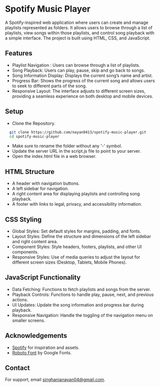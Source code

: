 
# Spotify Music Player

A Spotify-inspired web application where users can create and manage playlists represented as folders. It allows users to browse through a list of playlists, view songs within those playlists, and control song playback with a simple interface. The project is built using HTML, CSS, and JavaScript.



## Features

- Playlist Navigation : Users can browse through a list of playlists.
- Song Playback: Users can play, pause, skip and go back to songs.
- Song Information Display: Displays the current song’s name and artist.
- Progress Bar: Shows the progress of the current song and allows users to seek to different parts of the song.
- Responsive Layout: The interface adjusts to different screen sizes, providing a seamless experience on both desktop and mobile devices.


## Setup

- Clone the Repository.

```bash
  git clone https://github.com/nayan0413/spotify-music-player.git
  cd spotify-music-player
```
- Make sure to rename the folder without any '-' symbol.
- Update the server URL in the script.js file to point to your server.
- Open the index.html file in a web browser.

    
## HTML Structure

- A header with navigation buttons.
- A left sidebar for navigation.
- A right content area for displaying playlists and controlling song playback.
- A footer with links to legal, privacy, and accessibility information.

## CSS Styling

- Global Styles: Set default styles for margins, padding, and fonts.
- Layout Styles: Define the structure and dimensions of the left sidebar and right content area.
- Component Styles: Style headers, footers, playlists, and other UI components.
- Responsive Styles: Use of media queries to adjust the layout for different screen sizes (Desktop, Tablets, Mobile Phones).


## JavaScript Functionality

- Data Fetching: Functions to fetch playlists and songs from the server.
- Playback Controls: Functions to handle play, pause, next, and previous actions.
- UI Updates: Update the song information and progress bar during playback.
- Responsive Navigation: Handle the toggling of the navigation menu on smaller screens.


## Acknowledgements

 - [Spotify](https://open.spotify.com/) for inspiration and assets.
 - [Roboto Font](https://fonts.google.com/specimen/Roboto) by Google Fonts.
 

## Contact

For support, email singhanianayan04@gmail.com.

